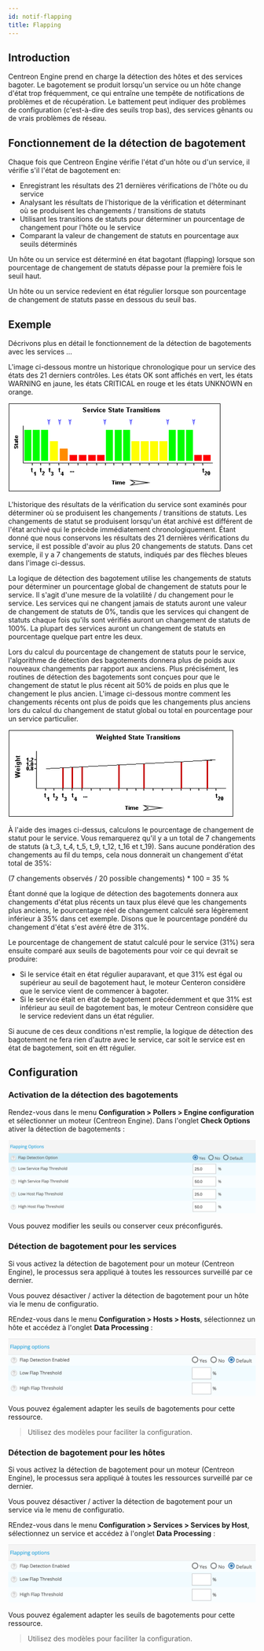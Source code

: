 ```yaml
---
id: notif-flapping
title: Flapping
---
```


## Introduction

Centreon Engine prend en charge la détection des hôtes et des services bagoter. Le bagotement se produit lorsqu'un
service ou un hôte change d'état trop fréquemment, ce qui entraîne une tempête de notifications de problèmes et de
récupération. Le battement peut indiquer des problèmes de configuration (c'est-à-dire des seuils trop bas), des
services gênants ou de vrais problèmes de réseau.

## Fonctionnement de la détection de bagotement

Chaque fois que Centreon Engine vérifie l'état d'un hôte ou d'un service, il vérifie s'il l'état de bagotement en:

* Enregistrant les résultats des 21 dernières vérifications de l'hôte ou du service
* Analysant les résultats de l'historique de la vérification et déterminant où se produisent les changements / transitions
  de statuts
* Utilisant les transitions de statuts pour déterminer un pourcentage de changement pour l'hôte ou le service
* Comparant la valeur de changement de statuts en pourcentage aux seuils déterminés

Un hôte ou un service est déterminé en état bagotant (flapping) lorsque son pourcentage de changement de statuts dépasse
pour la première fois le seuil haut.

Un hôte ou un service redevient en état régulier lorsque son pourcentage de changement de statuts passe en dessous du
seuil bas.

## Exemple

Décrivons plus en détail le fonctionnement de la détection de bagotements avec les services ...

L'image ci-dessous montre un historique chronologique pour un service des états des 21 derniers contrôles. Les états OK
sont affichés en vert, les états WARNING en jaune, les états CRITICAL en rouge et les états UNKNOWN en orange.

![image](../assets/alerts/statetransitions.png)

L'historique des résultats de la vérification du service sont examinés pour déterminer où se produisent les changements
/ transitions de statuts. Les changements de statut se produisent lorsqu'un état archivé est différent de l'état archivé
qui le précède immédiatement chronologiquement. Étant donné que nous conservons les résultats des 21 dernières
vérifications du service, il est possible d'avoir au plus 20 changements de statuts. Dans cet exemple, il y a 7
changements de statuts, indiqués par des flèches bleues dans l'image ci-dessus.

La logique de détection des bagotement utilise les changements de statuts pour déterminer un pourcentage global de
changement de statuts pour le service. Il s'agit d'une mesure de la volatilité / du changement pour le service. Les
services qui ne changent jamais de statuts auront une valeur de changement de statuts de 0%, tandis que les services qui
changent de statuts chaque fois qu'ils sont vérifiés auront un changement de statuts de 100%. La plupart des services
auront un changement de statuts en pourcentage quelque part entre les deux.

Lors du calcul du pourcentage de changement de statuts pour le service, l'algorithme de détection des bagotements donnera
plus de poids aux nouveaux changements par rapport aux anciens. Plus précisément, les routines de détection des bagotements
sont conçues pour que le changement de statut le plus récent ait 50% de poids en plus que le changement le plus ancien.
L'image ci-dessous montre comment les changements récents ont plus de poids que les changements plus anciens lors du
calcul du changement de statut global ou total en pourcentage pour un service particulier.

![image](../assets/alerts/statetransitions2.png)

À l'aide des images ci-dessus, calculons le pourcentage de changement de statut pour le service. Vous remarquerez qu'il
y a un total de 7 changements de statuts (à t_3, t_4, t_5, t_9, t_12, t_16 et t_19). Sans aucune pondération des
changements au fil du temps, cela nous donnerait un changement d'état total de 35%:

(7 changements observés / 20 possible changements) * 100 = 35 %

Étant donné que la logique de détection des bagotements donnera aux changements d'état plus récents un taux plus élevé
que les changements plus anciens, le pourcentage réel de changement calculé sera légèrement inférieur à 35% dans cet
exemple. Disons que le pourcentage pondéré du changement d'état s'est avéré être de 31%.

Le pourcentage de changement de statut calculé pour le service (31%) sera ensuite comparé aux seuils de bagotements
pour voir ce qui devrait se produire:

* Si le service était en état régulier auparavant, et que 31% est égal ou supérieur au seuil de bagotement haut, le
  moteur Centeron considère que le service vient de commencer à bagoter.
* Si le service était en état de bagotement précédemment et que 31% est inférieur au seuil de bagotement bas, le moteur
  Centreon considère que le service redevient dans un état régulier.

Si aucune de ces deux conditions n'est remplie, la logique de détection des bagotement ne fera rien d'autre avec le
service, car soit le service est en état de bagotement, soit en étt régulier.

## Configuration

### Activation de la détection des bagotements

Rendez-vous dans le menu **Configuration > Pollers > Engine configuration** et sélectionner un moteur (Centreon Engine).
Dans l'onglet **Check Options** ativer la détection de bagotements :

![image](../assets/alerts/flap_engine_conf.png)

Vous pouvez modifier les seuils ou conserver ceux préconfigurés.

### Détection de bagotement pour les services

Si vous activez la détection de bagotement pour un moteur (Centreon Engine), le processus sera appliqué à toutes les
ressources surveillé par ce dernier.

Vous pouvez désactiver / activer la détection de bagotement pour un hôte via le menu de configuratio.

REndez-vous dans le menu **Configuration > Hosts > Hosts**, sélectionnez un hôte et accédez à l'onglet **Data Processing** :

![image](../assets/alerts/flap_host_conf.png)

Vous pouvez également adapter les seuils de bagotements pour cette ressource.

> Utilisez des modèles pour faciliter la configuration.

### Détection de bagotement pour les hôtes

Si vous activez la détection de bagotement pour un moteur (Centreon Engine), le processus sera appliqué à toutes les
ressources surveillé par ce dernier.

Vous pouvez désactiver / activer la détection de bagotement pour un service via le menu de configuratio.

REndez-vous dans le menu **Configuration > Services > Services by Host**, sélectionnez un service et accédez à l'onglet
**Data Processing** :

![image](../assets/alerts/flap_host_conf.png)

Vous pouvez également adapter les seuils de bagotements pour cette ressource.

> Utilisez des modèles pour faciliter la configuration.
